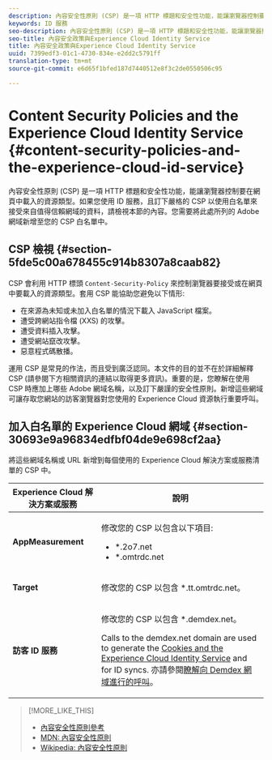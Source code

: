 ```yaml
---
description: 內容安全性原則 (CSP) 是一項 HTTP 標題和安全性功能，能讓瀏覽器控制要在網頁中載入的資源類型。如果您使用 ID 服務，且訂下嚴格的 CSP 以使用白名單來接受來自值得信賴網域的資料，請檢視本節的內容。您需要將此處所列的 Adobe 網域新增至您的 CSP 白名單中。
keywords: ID 服務
seo-description: 內容安全性原則 (CSP) 是一項 HTTP 標題和安全性功能，能讓瀏覽器控制要在網頁中載入的資源類型。如果您使用 ID 服務，且訂下嚴格的 CSP 以使用白名單來接受來自值得信賴網域的資料，請檢視本節的內容。您需要將此處所列的 Adobe 網域新增至您的 CSP 白名單中。
seo-title: 內容安全政策與Experience Cloud Identity Service
title: 內容安全政策與Experience Cloud Identity Service
uuid: 7399edf3-01c1-4730-834e-e2dd2c5791ff
translation-type: tm+mt
source-git-commit: e6d65f1bfed187d7440512e8f3c2de0550506c95

---
```



# Content Security Policies and the Experience Cloud Identity Service {#content-security-policies-and-the-experience-cloud-id-service}

內容安全性原則 (CSP) 是一項 HTTP 標題和安全性功能，能讓瀏覽器控制要在網頁中載入的資源類型。如果您使用 ID 服務，且訂下嚴格的 CSP 以使用白名單來接受來自值得信賴網域的資料，請檢視本節的內容。您需要將此處所列的 Adobe 網域新增至您的 CSP 白名單中。

## CSP 檢視 {#section-5fde5c00a678455c914b8307a8caab82}

CSP 會利用 HTTP 標頭 `Content-Security-Policy` 來控制瀏覽器要接受或在網頁中要載入的資源類型。套用 CSP 能協助您避免以下情形:

* 在來源為未知或未加入白名單的情況下載入 JavaScript 檔案。
* 遭受跨網站指令檔 (XXS) 的攻擊。
* 遭受資料插入攻擊。
* 遭受網站竄改攻擊。
* 惡意程式碼散播。

運用 CSP 是常見的作法，而且受到廣泛認同。本文件的目的並不在於詳細解釋 CSP (請參閱下方相關資訊的連結以取得更多資訊)。重要的是，您瞭解在使用 CSP 時應加上哪些 Adobe 網域名稱，以及訂下嚴謹的安全性原則。新增這些網域可讓存取您網站的訪客瀏覽器對您使用的 Experience Cloud 資源執行重要呼叫。

## 加入白名單的 Experience Cloud 網域 {#section-30693e9a96834edfbf04de9e698cf2aa}

將這些網域名稱或 URL 新增到每個使用的 Experience Cloud 解決方案或服務清單的 CSP 中。

<table id="table_EC9FC999A62D4B7A830CE73B0AB9EF3C"> 
 <thead> 
  <tr> 
   <th colname="col1" class="entry"> Experience Cloud 解決方案或服務 </th> 
   <th colname="col2" class="entry"> 說明 </th> 
  </tr> 
 </thead>
 <tbody> 
  <tr> 
   <td colname="col1"> <p> <b>AppMeasurement</b> </p> </td> 
   <td colname="col2"> <p>修改您的 CSP 以包含以下項目: </p> <p> 
     <ul id="ul_7522AE83A03A4115A84DF5B32D6DD79B"> 
      <li id="li_AB1EC161FB154BEDA1BEFE76C8A38A90"> <span class="codeph"> *.2o7.net</span> </li> 
      <li id="li_4B12A283716746949201528CD6AF529E"> <span class="codeph"> *.omtrdc.net</span> </li> 
     </ul> </p> </td> 
  </tr> 
  <tr> 
   <td colname="col1"> <p> <b>Target</b> </p> </td> 
   <td colname="col2"> <p>修改您的 CSP 以包含 <span class="codeph">*.tt.omtrdc.net</span>。 </p> </td> 
  </tr> 
  <tr> 
   <td colname="col1"> <p> <b>訪客 ID 服務</b> </p> </td> 
   <td colname="col2"> <p>修改您的 CSP 以包含 <span class="codeph">*.demdex.net</span>。 </p> <p>Calls to the <span class="codeph"> demdex.net</span> domain are used to generate the <a href="../introduction/cookies.md" format="dita" scope="local"> Cookies and the Experience Cloud Identity Service</a> and for ID syncs. 亦請參閱<a href="https://marketing.adobe.com/resources/help/en_US/aam/demdex-calls.html" format="https" scope="external">瞭解向 Demdex 網域進行的呼叫</a>。 </p> </td> 
  </tr> 
 </tbody> 
</table>

>[!MORE_LIKE_THIS]
>
>* [內容安全性原則參考](https://content-security-policy.com/)
>* [MDN: 內容安全性原則](https://developer.mozilla.org/en-US/docs/Web/HTTP/CSP)
>* [Wikipedia: 內容安全性原則](https://en.wikipedia.org/wiki/Content_Security_Policy)

